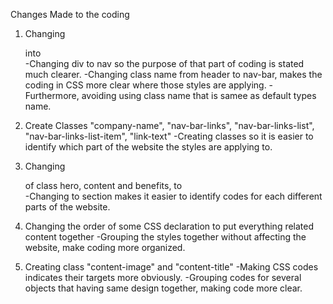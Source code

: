 Changes Made to the coding

1. Changing <div class="header"> into <nav class="nav-bar">
    -Changing div to nav so the purpose of that part of coding is stated much clearer.
    -Changing class name from header to nav-bar, makes the coding in CSS more clear where those styles are applying.
    -Furthermore, avoiding using class name that is samee as default types name.

2. Create Classes "company-name", "nav-bar-links", "nav-bar-links-list", "nav-bar-links-list-item", "link-text"
    -Creating classes so it is easier to identify which part of the website the styles are applying to.

3. Changing <div> of class hero, content and benefits, to <section>
    -Changing to section makes it easier to identify codes for each different parts of the website.

4. Changing the order of some CSS declaration to put everything related content together
    -Grouping the styles together without affecting the website, make coding more organized.

5. Creating class "content-image" and "content-title"
    -Making CSS codes indicates their targets more obviously.
    -Grouping codes for several objects that having same design together, making code more clear.
    

